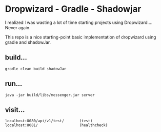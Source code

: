 # Dropwizard - Gradle - Shadowjar


I realized I was wasting a lot of time starting projects using Dropwizard.... Never again.

This repo is a nice starting-point basic implementation of dropwizard using gradle and shadowJar.


## build...
```
gradle clean build shadowJar
```

## run... 
```
java -jar build/libs/messenger.jar server
```

## visit...

```
localhost:8080/api/v1/test/       (test)   
localhost:8081/                   (healthcheck)
```
